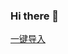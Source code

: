 ### Hi there 👋

[一键导入](legado://import/bookSource?src=https://raw.githubusercontent.com/DT-234/DT-234/refs/heads/main/legado.json)
<!--
**DT-234/DT-234** is a ✨ _special_ ✨ repository because its `README.md` (this file) appears on your GitHub profile.

Here are some ideas to get you started:

- 🔭 I’m currently working on ...
- 🌱 I’m currently learning ...
- 👯 I’m looking to collaborate on ...
- 🤔 I’m looking for help with ...
- 💬 Ask me about ...
- 📫 How to reach me: ...
- 😄 Pronouns: ...
- ⚡ Fun fact: ...
-->
